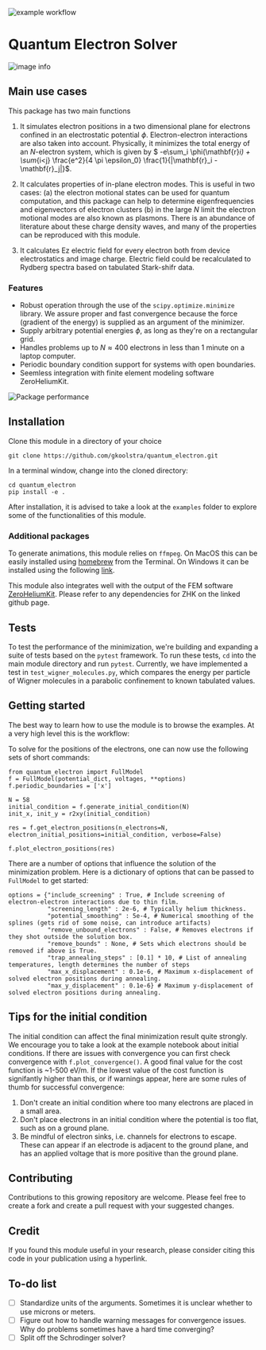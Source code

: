 ![example workflow](https://github.com/gkoolstra/quantum_electron/actions/workflows/python-app.yml/badge.svg)
# Quantum Electron Solver
![image info](./images/electron_results.png)
## Main use cases
This package has two main functions
1. It simulates electron positions in a two dimensional plane for electrons confined in an electrostatic potential $\phi$. Electron-electron interactions are also taken into account. Physically, it minimizes the total energy of an $N$-electron system, which is given by $ -e\sum_i \phi(\mathbf{r}_i) + \sum_{i<j} \frac{e^2}{4 \pi \epsilon_0} \frac{1}{|\mathbf{r}_i - \mathbf{r}_j|}$.

2. It calculates properties of in-plane electron modes. This is useful in two cases: (a) the electron motional states can be used for quantum computation, and this package can help to determine eigenfrequencies and eigenvectors of electron clusters (b) in the large $N$ limit the electron motional modes are also known as plasmons. There is an abundance of literature about these charge density waves, and many of the properties can be reproduced with this module.

3. It calculates Ez electric field for every electron both from device electrostatics and image charge. Electric field could be recalculated to Rydberg spectra based on tabulated Stark-shifr data.

### Features
- Robust operation through the use of the `scipy.optimize.minimize` library. We assure proper and fast convergence because the force (gradient of the energy) is supplied as an argument of the minimizer.
- Supply arbitrary potential energies $\phi$, as long as they're on a rectangular grid. 
- Handles problems up to $N \approx 400$ electrons in less than 1 minute on a laptop computer. 
- Periodic boundary condition support for systems with open boundaries.
- Seemless integration with finite element modeling software ZeroHeliumKit.

![Package performance](./images/performance.png)

## Installation

Clone this module in a directory of your choice

```
git clone https://github.com/gkoolstra/quantum_electron.git
```
In a terminal window, change into the cloned directory:
```
cd quantum_electron
pip install -e .
```
After installation, it is advised to take a look at the `examples` folder to explore some of the functionalities of this module. 

### Additional packages
To generate animations, this module relies on `ffmpeg`. On MacOS this can be easily installed using [homebrew](https://formulae.brew.sh/formula/ffmpeg) from the Terminal. On Windows it can be installed using the following [link](https://www.ffmpeg.org/download.html). 

This module also integrates well with the output of the FEM software [ZeroHeliumKit](https://github.com/eeroqlab/zeroheliumkit). Please refer to any dependencies for ZHK on the linked github page.

## Tests
To test the performance of the minimization, we're building and expanding a suite of tests based on the `pytest` framework. To run these tests, `cd` into the main module directory and run `pytest`. Currently, we have implemented a test in `test_wigner_molecules.py`, which compares the energy per particle of Wigner molecules in a parabolic confinement to known tabulated values.

## Getting started
The best way to learn how to use the module is to browse the examples. At a very high level this is the workflow:

To solve for the positions of the electrons, one can now use the following sets of short commands:
```
from quantum_electron import FullModel
f = FullModel(potential_dict, voltages, **options)
f.periodic_boundaries = ['x']

N = 58
initial_condition = f.generate_initial_condition(N)
init_x, init_y = r2xy(initial_condition)
    
res = f.get_electron_positions(n_electrons=N, electron_initial_positions=initial_condition, verbose=False)

f.plot_electron_positions(res)
```

There are a number of options that influence the solution of the minimization problem. Here is a dictionary of options that can be passed to `FullModel` to get started: 
```
options = {"include_screening" : True, # Include screening of electron-electron interactions due to thin film.
           "screening_length" : 2e-6, # Typically helium thickness.
           "potential_smoothing" : 5e-4, # Numerical smoothing of the splines (gets rid of some noise, can introduce artifacts)
           "remove_unbound_electrons" : False, # Removes electrons if they shot outside the solution box.
           "remove_bounds" : None, # Sets which electrons should be removed if above is True.
           "trap_annealing_steps" : [0.1] * 10, # List of annealing temperatures, length determines the number of steps
           "max_x_displacement" : 0.1e-6, # Maximum x-displacement of solved electron positions during annealing.
           "max_y_displacement" : 0.1e-6} # Maximum y-displacement of solved electron positions during annealing.
```

## Tips for the initial condition
The initial condition can affect the final minimization result quite strongly. We encourage you to take a look at the example notebook about initial conditions. If there are issues with convergence you can first check convergence with `f.plot_convergence()`. A good final value for the cost function is ~1-500 eV/m. If the lowest value of the cost function is signifantly higher than this, or if warnings appear, here are some rules of thumb for successful convergence:
1. Don't create an initial condition where too many electrons are placed in a small area.
2. Don't place electrons in an initial condition where the potential is too flat, such as on a ground plane. 
3. Be mindful of electron sinks, i.e. channels for electrons to escape. These can appear if an electrode is adjacent to the ground plane, and has an applied voltage that is more positive than the ground plane.

## Contributing
Contributions to this growing repository are welcome. Please feel free to create a fork and create a pull request with your suggested changes.

## Credit
If you found this module useful in your research, please consider citing this code in your publication using a hyperlink.

## To-do list
- [ ] Standardize units of the arguments. Sometimes it is unclear whether to use microns or meters.
- [ ] Figure out how to handle warning messages for convergence issues. Why do problems sometimes have a hard time converging?
- [ ] Split off the Schrodinger solver?